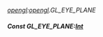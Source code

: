 _[opengl](../../modules/opengl/opengl-module.md):[opengl](../../modules/opengl/opengl-module.md).GL\_EYE\_PLANE_
##### Const GL\_EYE\_PLANE:[Int](../../modules/wonkey/wonkey-types-int.md)
